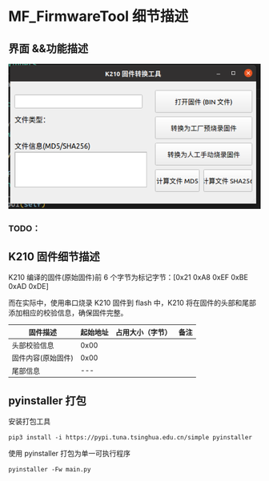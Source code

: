 # MF_FirmwareTool 细节描述

## 界面 &&功能描述

![MF_FirmwareTool](./.assets/mf_firmwaretool.png)

### TODO：




## K210 固件细节描述

K210 编译的固件(原始固件)前 6 个字节为标记字节：[0x21 0xA8 0xEF 0xBE 0xAD 0xDE]

而在实际中，使用串口烧录 K210 固件到 flash 中，K210 将在固件的头部和尾部添加相应的校验信息，确保固件完整。

| 固件描述 | 起始地址 | 占用大小（字节）| 备注 |
| --- | --- | --- | --- |
| 头部校验信息 | 0x00 | |
| 固件内容(原始固件) | 0x00 | |
| 尾部信息 | --- | |

## pyinstaller 打包

安装打包工具

```shell
pip3 install -i https://pypi.tuna.tsinghua.edu.cn/simple pyinstaller
```

使用 pyinstaller 打包为单一可执行程序

```shell
pyinstaller -Fw main.py
```
